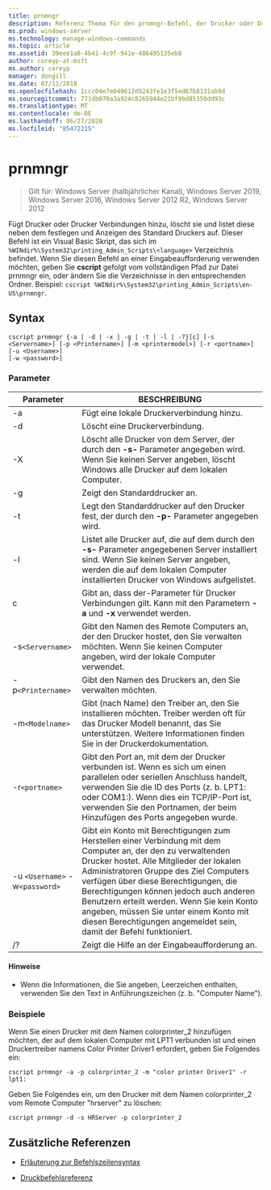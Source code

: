 ```yaml
---
title: prnmngr
description: Referenz Thema für den prnmngr-Befehl, der Drucker oder Drucker Verbindungen hinzufügt, löscht und auflistet, zusätzlich zum Festlegen und Anzeigen des Standard Druckers.
ms.prod: windows-server
ms.technology: manage-windows-commands
ms.topic: article
ms.assetid: 39eee1a8-4b41-4c9f-941e-486495135eb8
author: coreyp-at-msft
ms.author: coreyp
manager: dongill
ms.date: 07/11/2018
ms.openlocfilehash: 1ccc04e7e040612d9243fe1e3f5ed67b8131ab9d
ms.sourcegitcommit: 771db070a3a924c8265944e21bf9bd85350dd93c
ms.translationtype: MT
ms.contentlocale: de-DE
ms.lasthandoff: 06/27/2020
ms.locfileid: "85472215"
---
```

# <a name="prnmngr"></a>prnmngr

> Gilt für: Windows Server (halbjährlicher Kanal), Windows Server 2019, Windows Server 2016, Windows Server 2012 R2, Windows Server 2012

Fügt Drucker oder Drucker Verbindungen hinzu, löscht sie und listet diese neben dem festlegen und Anzeigen des Standard Druckers auf. Dieser Befehl ist ein Visual Basic Skript, das sich im `%WINdir%\System32\printing_Admin_Scripts\<language>` Verzeichnis befindet. Wenn Sie diesen Befehl an einer Eingabeaufforderung verwenden möchten, geben Sie **cscript** gefolgt vom vollständigen Pfad zur Datei prnmngr ein, oder ändern Sie die Verzeichnisse in den entsprechenden Ordner. Beispiel: `cscript %WINdir%\System32\printing_Admin_Scripts\en-US\prnmngr`.

## <a name="syntax"></a>Syntax

```
cscript prnmngr {-a | -d | -x | -g | -t | -l | -?}[c] [-s <Servername>] [-p <Printername>] [-m <printermodel>] [-r <portname>] [-u <Username>]
[-w <password>]
```

### <a name="parameters"></a>Parameter

| Parameter | BESCHREIBUNG |
|--|--|
| -a | Fügt eine lokale Druckerverbindung hinzu. |
| -d | Löscht eine Druckerverbindung. |
| -X | Löscht alle Drucker von dem Server, der durch den **-s-** Parameter angegeben wird. Wenn Sie keinen Server angeben, löscht Windows alle Drucker auf dem lokalen Computer. |
| -g | Zeigt den Standarddrucker an. |
| -t | Legt den Standarddrucker auf den Drucker fest, der durch den **-p-** Parameter angegeben wird. |
| -l | Listet alle Drucker auf, die auf dem durch den **-s-** Parameter angegebenen Server installiert sind. Wenn Sie keinen Server angeben, werden die auf dem lokalen Computer installierten Drucker von Windows aufgelistet. |
| c | Gibt an, dass der-Parameter für Drucker Verbindungen gilt. Kann mit den Parametern **-a** und **-x** verwendet werden. |
| -s`<Servername>` | Gibt den Namen des Remote Computers an, der den Drucker hostet, den Sie verwalten möchten. Wenn Sie keinen Computer angeben, wird der lokale Computer verwendet. |
| -p`<Printername>` | Gibt den Namen des Druckers an, den Sie verwalten möchten. |
| -m`<Modelname>` | Gibt (nach Name) den Treiber an, den Sie installieren möchten. Treiber werden oft für das Drucker Modell benannt, das Sie unterstützen. Weitere Informationen finden Sie in der Druckerdokumentation. |
| -r`<portname>` | Gibt den Port an, mit dem der Drucker verbunden ist. Wenn es sich um einen parallelen oder seriellen Anschluss handelt, verwenden Sie die ID des Ports (z. b. LPT1: oder COM1:). Wenn dies ein TCP/IP-Port ist, verwenden Sie den Portnamen, der beim Hinzufügen des Ports angegeben wurde. |
| -u `<Username>` -w`<password>` | Gibt ein Konto mit Berechtigungen zum Herstellen einer Verbindung mit dem Computer an, der den zu verwaltenden Drucker hostet. Alle Mitglieder der lokalen Administratoren Gruppe des Ziel Computers verfügen über diese Berechtigungen, die Berechtigungen können jedoch auch anderen Benutzern erteilt werden. Wenn Sie kein Konto angeben, müssen Sie unter einem Konto mit diesen Berechtigungen angemeldet sein, damit der Befehl funktioniert. |
| /? | Zeigt die Hilfe an der Eingabeaufforderung an. |

#### <a name="remarks"></a>Hinweise

- Wenn die Informationen, die Sie angeben, Leerzeichen enthalten, verwenden Sie den Text in Anführungszeichen (z. b. "Computer Name").

### <a name="examples"></a>Beispiele

Wenn Sie einen Drucker mit dem Namen colorprinter_2 hinzufügen möchten, der auf dem lokalen Computer mit LPT1 verbunden ist und einen Druckertreiber namens Color Printer Driver1 erfordert, geben Sie Folgendes ein:

```
cscript prnmngr -a -p colorprinter_2 -m "color printer Driver1" -r lpt1:
```

Geben Sie Folgendes ein, um den Drucker mit dem Namen colorprinter_2 vom Remote Computer "hrserver" zu löschen:

```
cscript prnmngr -d -s HRServer -p colorprinter_2
```

## <a name="additional-references"></a>Zusätzliche Referenzen

- [Erläuterung zur Befehlszeilensyntax](command-line-syntax-key.md)

- [Druckbefehlsreferenz](print-command-reference.md)
